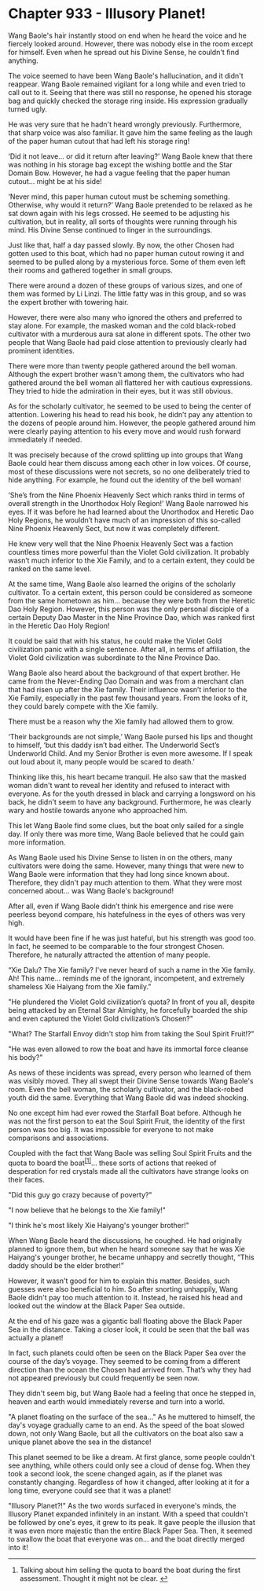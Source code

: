 # Chapter 933 - Illusory Planet!

Wang Baole's hair instantly stood on end when he heard the voice and he fiercely looked around. However, there was nobody else in the room except for himself. Even when he spread out his Divine Sense, he couldn't find anything.

The voice seemed to have been Wang Baole's hallucination, and it didn't reappear. Wang Baole remained vigilant for a long while and even tried to call out to it. Seeing that there was still no response, he opened his storage bag and quickly checked the storage ring inside. His expression gradually turned ugly.

He was very sure that he hadn't heard wrongly previously. Furthermore, that sharp voice was also familiar. It gave him the same feeling as the laugh of the paper human cutout that had left his storage ring!

‘Did it not leave… or did it return after leaving?’ Wang Baole knew that there was nothing in his storage bag except the wishing bottle and the Star Domain Bow. However, he had a vague feeling that the paper human cutout… might be at his side!

‘Never mind, this paper human cutout must be scheming something. Otherwise, why would it return?’ Wang Baole pretended to be relaxed as he sat down again with his legs crossed. He seemed to be adjusting his cultivation, but in reality, all sorts of thoughts were running through his mind. His Divine Sense continued to linger in the surroundings.

Just like that, half a day passed slowly. By now, the other Chosen had gotten used to this boat, which had no paper human cutout rowing it and seemed to be pulled along by a mysterious force. Some of them even left their rooms and gathered together in small groups.

There were around a dozen of these groups of various sizes, and one of them was formed by Li Linzi. The little fatty was in this group, and so was the expert brother with towering hair.

However, there were also many who ignored the others and preferred to stay alone. For example, the masked woman and the cold black-robed cultivator with a murderous aura sat alone in different spots. The other two people that Wang Baole had paid close attention to previously clearly had prominent identities.

There were more than twenty people gathered around the bell woman. Although the expert brother wasn't among them, the cultivators who had gathered around the bell woman all flattered her with cautious expressions. They tried to hide the admiration in their eyes, but it was still obvious.

As for the scholarly cultivator, he seemed to be used to being the center of attention. Lowering his head to read his book, he didn’t pay any attention to the dozens of people around him. However, the people gathered around him were clearly paying attention to his every move and would rush forward immediately if needed.

It was precisely because of the crowd splitting up into groups that Wang Baole could hear them discuss among each other in low voices. Of course, most of these discussions were not secrets, so no one deliberately tried to hide anything. For example, he found out the identity of the bell woman!

‘She’s from the Nine Phoenix Heavenly Sect which ranks third in terms of overall strength in the Unorthodox Holy Region!’ Wang Baole narrowed his eyes. If it was before he had learned about the Unorthodox and Heretic Dao Holy Regions, he wouldn’t have much of an impression of this so-called Nine Phoenix Heavenly Sect, but now it was completely different.

He knew very well that the Nine Phoenix Heavenly Sect was a faction countless times more powerful than the Violet Gold civilization. It probably wasn’t much inferior to the Xie Family, and to a certain extent, they could be ranked on the same level.

At the same time, Wang Baole also learned the origins of the scholarly cultivator. To a certain extent, this person could be considered as someone from the same hometown as him… because they were both from the Heretic Dao Holy Region. However, this person was the only personal disciple of a certain Deputy Dao Master in the Nine Province Dao, which was ranked first in the Heretic Dao Holy Region!

It could be said that with his status, he could make the Violet Gold civilization panic with a single sentence. After all, in terms of affiliation, the Violet Gold civilization was subordinate to the Nine Province Dao.

Wang Baole also heard about the background of that expert brother. He came from the Never-Ending Dao Domain and was from a merchant clan that had risen up after the Xie family. Their influence wasn’t inferior to the Xie Family, especially in the past few thousand years. From the looks of it, they could barely compete with the Xie family.

There must be a reason why the Xie family had allowed them to grow.

‘Their backgrounds are not simple,’ Wang Baole pursed his lips and thought to himself, ‘but this daddy isn’t bad either. The Underworld Sect’s Underworld Child. And my Senior Brother is even more awesome. If I speak out loud about it, many people would be scared to death.’ 

Thinking like this, his heart became tranquil. He also saw that the masked woman didn't want to reveal her identity and refused to interact with everyone. As for the youth dressed in black and carrying a longsword on his back, he didn't seem to have any background. Furthermore, he was clearly wary and hostile towards anyone who approached him.

This let Wang Baole find some clues, but the boat only sailed for a single day. If only there was more time, Wang Baole believed that he could gain more information.

As Wang Baole used his Divine Sense to listen in on the others, many cultivators were doing the same. However, many things that were new to Wang Baole were information that they had long since known about. Therefore, they didn't pay much attention to them. What they were most concerned about… was Wang Baole's background!

After all, even if Wang Baole didn’t think his emergence and rise were peerless beyond compare, his hatefulness in the eyes of others was very high.

It would have been fine if he was just hateful, but his strength was good too. In fact, he seemed to be comparable to the four strongest Chosen. Therefore, he naturally attracted the attention of many people.

“Xie Dalu? The Xie family? I've never heard of such a name in the Xie family. Ah! This name… reminds me of the ignorant, incompetent, and extremely shameless Xie Haiyang from the Xie family.”

"He plundered the Violet Gold civilization’s quota? In front of you all, despite being attacked by an Eternal Star Almighty, he forcefully boarded the ship and even captured the Violet Gold civilization’s Chosen?"

"What? The Starfall Envoy didn't stop him from taking the Soul Spirit Fruit!?"

"He was even allowed to row the boat and have its immortal force cleanse his body?"

As news of these incidents was spread, every person who learned of them was visibly moved. They all swept their Divine Sense towards Wang Baole's room. Even the bell woman, the scholarly cultivator, and the black-robed youth did the same. Everything that Wang Baole did was indeed shocking.

No one except him had ever rowed the Starfall Boat before. Although he was not the first person to eat the Soul Spirit Fruit, the identity of the first person was too big. It was impossible for everyone to not make comparisons and associations.

Coupled with the fact that Wang Baole was selling Soul Spirit Fruits and the quota to board the boat<sup class="footnote"><a href="#fn-1" id="fnref-1">[1]</a></sup>… these sorts of actions that reeked of desperation for red crystals made all the cultivators have strange looks on their faces.

"Did this guy go crazy because of poverty?"

"I now believe that he belongs to the Xie family!"

"I think he's most likely Xie Haiyang's younger brother!"

When Wang Baole heard the discussions, he coughed. He had originally planned to ignore them, but when he heard someone say that he was Xie Haiyang's younger brother, he became unhappy and secretly thought, “This daddy should be the elder brother!”

However, it wasn't good for him to explain this matter. Besides, such guesses were also beneficial to him. So after snorting unhappily, Wang Baole didn't pay too much attention to it. Instead, he raised his head and looked out the window at the Black Paper Sea outside.

At the end of his gaze was a gigantic ball floating above the Black Paper Sea in the distance. Taking a closer look, it could be seen that the ball was actually a planet!

In fact, such planets could often be seen on the Black Paper Sea over the course of the day’s voyage. They seemed to be coming from a different direction than the ocean the Chosen had arrived from. That’s why they had not appeared previously but could frequently be seen now.

They didn't seem big, but Wang Baole had a feeling that once he stepped in, heaven and earth would immediately reverse and turn into a world.

"A planet floating on the surface of the sea…" As he muttered to himself, the day's voyage gradually came to an end. As the speed of the boat slowed down, not only Wang Baole, but all the cultivators on the boat also saw a unique planet above the sea in the distance!

This planet seemed to be like a dream. At first glance, some people couldn't see anything, while others could only see a cloud of dense fog. When they took a second look, the scene changed again, as if the planet was constantly changing. Regardless of how it changed, after looking at it for a long time, everyone could see that it was a planet!

"Illusory Planet?!" As the two words surfaced in everyone's minds, the Illusory Planet expanded infinitely in an instant. With a speed that couldn't be followed by one's eyes, it grew to its peak. It gave people the illusion that it was even more majestic than the entire Black Paper Sea. Then, it seemed to swallow the boat that everyone was on… and the boat directly merged into it!

<hr/>
  <div class="footnotes">
    <ol>
      <li id="fn-1">Talking about him selling the quota to board the boat during the first assessment. Thought it might not be clear. <span class="footnotereverse"><a href="#fnref-1">↩</a></span></li>
    </ol>
  </div>